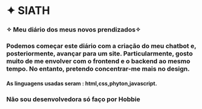 #  ✦ SIATH
### ✧ Meu diário dos meus novos prendizados✧
### Podemos começar este diário com a criação do meu chatbot e, posteriormente, avançar para um site. Particularmente, gosto muito de me envolver com o frontend e o backend ao mesmo tempo. No entanto, pretendo concentrar-me mais no design.
#### As linguagens usadas seram : html,css,phyton,javascript.
### Não sou desenvolvedora só faço por Hobbie



